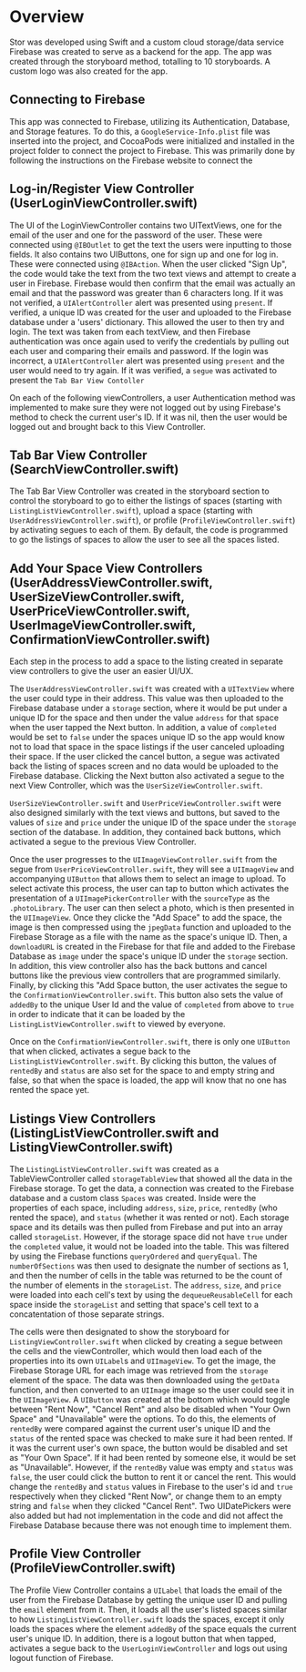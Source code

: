 # Overview

Stor was developed using Swift and a custom cloud storage/data service Firebase was created to serve as a backend for the app. The app was created through the storyboard method, totalling to 10 storyboards. A custom logo was also created for the app.

## Connecting to Firebase

This app was connected to Firebase, utilizing its Authentication, Database, and Storage features. To do this, a `GoogleService-Info.plist` file was inserted into the project, and CocoaPods were initialized and installed in the project folder to connect the project to Firebase. This was primarily done by following the instructions on the Firebase website to connect the 

## Log-in/Register View Controller (UserLoginViewController.swift)

The UI of the LoginViewController contains two UITextViews, one for the email of the user and one for the password of the user. These were connected using `@IBOutlet` to get the text the users were inputting to those fields. It also contains two UIButtons, one for sign up and one for log in. These were connected using `@IBAction`. When the user clicked "Sign Up", the code would take the text from the two text views and attempt to create a user in Firebase. Firebase would then confirm that the email was actually an email and that the password was greater than 6 characters long. If it was not verified, a `UIAlertController` alert was presented using `present`. If verified, a unique ID was created for the user and uploaded to the Firebase database under a 'users' dictionary. This allowed the user to then try and login. The text was taken from each textView, and then Firebase authentication was once again used to verify the credentials by pulling out each user and comparing their emails and password. If the login was incorrect, a `UIAlertController` alert was presented using `present` and the user would need to try again. If it was verified, a `segue` was activated to present the `Tab Bar View Contoller`

On each of the following viewControllers, a user Authentication method was implemented to make sure they were not logged out by using Firebase's method to check the current user's ID. If it was nil, then the user would be logged out and brought back to this View Controller.

## Tab Bar View Controller (SearchViewController.swift)

The Tab Bar View Controller was created in the storyboard section to control the storyboard to go to either the listings of spaces (starting with `ListingListViewController.swift`), upload a space (starting with `UserAddressViewController.swift`), or profile (`ProfileViewController.swift`) by activating segues to each of them. By default, the code is programmed to go the listings of spaces to allow the user to see all the spaces listed.

## Add Your Space View Controllers (UserAddressViewController.swift, UserSizeViewController.swift, UserPriceViewController.swift, UserImageViewController.swift, ConfirmationViewController.swift)

Each step in the process to add a space to the listing created in separate view controllers to give the user an easier UI/UX. 

The `UserAddressViewController.swift` was created with a `UITextView` where the user could type in their address. This value was then uploaded to the Firebase database under a `storage` section, where it would be put under a unique ID for the space and then under the value `address` for that space when the user tapped the Next button.  In addition, a value of `completed` would be set to `false` under the spaces unique ID so the app would know not to load that space in the space listings if the user canceled uploading their space. If the user clicked the cancel button, a segue was activated back the listing of spaces screen and no data would be uploaded to the Firebase database. Clicking the Next button also activated a segue to the next View Controller, which was the `UserSizeViewController.swift`.

`UserSizeViewController.swift` and `UserPriceViewController.swift` were also designed similarly with the text views and buttons, but saved to the values of `size` and `price` under the unique ID of the space under the `storage` section of the database. In addition, they contained back buttons, which activated a segue to the previous View Controller. 

Once the user progresses to the `UIImageViewController.swift` from the segue from `UserPriceViewController.swift`, they will see a `UIImageView` and accompanying `UIButton` that allows them to select an image to upload. To select activate this process, the user can tap to button which activates the presentation of a `UIImagePickerController` with the `sourceType` as the `.photoLibrary`. The user can then select a photo, which is then presented in the `UIImageView`. Once they clicke the "Add Space" to add the space, the image is then compressed using the `jpegData` function and uploaded to the Firebase Storage as a file with the name as the space's unique ID. Then, a `downloadURL` is created in the Firebase for that file and added to the Firebase Database as `image` under the space's unique ID under the `storage` section. In addition, this view controller also has the back buttons and cancel buttons like the previous view controllers that are programmed similarly. Finally, by clicking this "Add Space button, the user activates the segue to the `ConfirmationViewController.swift`. This button also sets the value of `addedBy` to the unique User Id and the value of `completed` from above to `true` in order to indicate that it can be loaded by the `ListingListViewController.swift` to viewed by everyone.

Once on the `ConfirmationViewController.swift`, there is only one `UIButton` that when clicked, activates a segue back to the `ListingListViewController.swift`. By clicking this button, the values of `rentedBy` and `status` are also set for the space to and empty string and false, so that when the space is loaded, the app will know that no one has rented the space yet.

## Listings View Controllers (ListingListViewController.swift and ListingViewController.swift)

The `ListingListViewController.swift` was created as a TableViewController called `storageTableView` that showed all the data in the Firebase storage. To get the data, a connection was created to the Firebase database and a custom class `Spaces` was created. Inside were the properties of each space, including `address`, `size`, `price`, `rentedBy` (who rented the space), and `status` (whether it was rented or not). Each storage space and its details was then pulled from Firebase and put into an array called `storageList`. However, if the storage space did not have `true` under the `completed` value, it would not be loaded into the table. This was filtered by using the Firebase functions `queryOrdered` and `queryEqual`. The `numberOfSections` was then used to designate the number of sections as 1, and then the number of cells in the table was returned to be the count of the number of elements in the `storageList`. The `address`, `size`, and `price` were loaded into each cell's text by using the `dequeueReusableCell` for each space inside the `storageList` and setting that space's cell text to a concatentation of those separate strings. 

The cells were then designated to show the storyboard for `ListingViewController.swift` when clicked by creating a segue between the cells and the viewController, which would then load each of the properties into its own `UILabel`s and `UIImageView`. To get the image, the Firebase Storage URL for each image was retrieved from the `storage` element of the space. The data was then downloaded using the `getData` function, and then converted to an `UIImage` image so the user could see it in the `UIImageView`. A `UIButton` was created at the bottom which would toggle between "Rent Now", "Cancel Rent" and also be disabled when "Your Own Space" and "Unavailable" were the options. To do this, the elements of `rentedBy` were compared against the current user's unique ID and the `status` of the rented space was checked to make sure it had been rented. If it was the current user's own space, the button would be disabled and set as "Your Own Space". If it had been rented by someone else, it would be set as "Unavailable". However, if the `rentedBy` value was empty and `status` was `false`, the user could click the button to rent it or cancel the rent. This would change the `rentedBy` and `status` values in Firebase to the user's id and `true` respectively when they clicked "Rent Now", or change them to an empty string and `false` when they clicked "Cancel Rent". Two UIDatePickers were also added but had not implementation in the code and did not affect the Firebase Database because there was not enough time to implement them.

## Profile View Controller (ProfileViewController.swift)

The Profile View Controller contains a `UILabel` that loads the email of the user from the Firebase Database by getting the unique user ID and pulling the `email` element from it. Then, it loads all the user's listed spaces similar to how `ListingListViewController.swift` loads the spaces, except it only loads the spaces where the element `addedBy` of the space equals the current user's unique ID. In addition, there is a logout button that when tapped, activates a segue back to the `UserLoginViewController` and logs out using logout function of Firebase.
